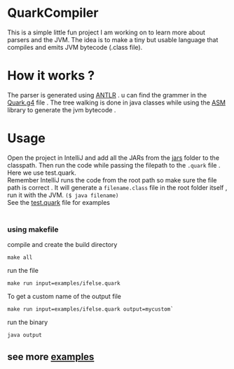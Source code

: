 # QuarkCompiler
This is a simple little fun project I am working on to learn more about parsers and the JVM. The idea is to make a tiny but usable language that compiles and emits JVM bytecode (.class file).

# How it works ?
The parser is generated using  [ANTLR](https://www.antlr.org/) . u can find the grammer in the [Quark.g4](/src/Quark.g4) file . The tree walking is done in java classes while using the [ASM](https://asm.ow2.io/) library to generate the jvm bytecode .

# Usage
Open the project in IntelliJ and add all the JARs from the [jars](jars/) folder to the classpath. Then run the code while passing the filepath to the `.quark` file . Here we use test.quark. 
<br>Remember IntelliJ runs the code from the root path so make sure the file path is correct . It will generate a  `filename.class` file in the root folder itself , run it with the JVM. `($ java filename)` 
<br> See the [test.quark](test.quark) file for examples
### <br> using makefile
compile and create the build directory 
```
make all
```

run the file
```
make run input=examples/ifelse.quark
```
To get a custom name of the output file
```
make run input=examples/ifelse.quark output=mycustom`
```
run the binary
```
java output
```
## see more [examples](examples/) 